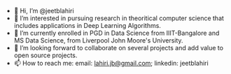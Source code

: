 - 👋 Hi, I’m @jeetblahiri
- 👀 I’m interested in pursuing research in theoritical computer science that includes applications in Deep Learning Algorithms. 
- 🌱 I’m currently enrolled in PGD in Data Science from IIIT-Bangalore and MS Data Science, from Liverpool John Moore's University.
- 💞️ I’m looking forward to collaborate on several projects and add value to open source projects.
- 📫 How to reach me: email: lahiri.jb@gmail.com; linkedin: jeetblahiri

<!---
jeetblahiri/jeetblahiri is a ✨ special ✨ repository because its `README.md` (this file) appears on your GitHub profile.
You can click the Preview link to take a look at your changes.
--->
